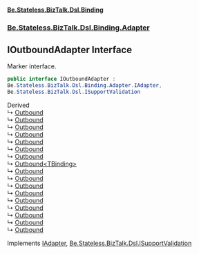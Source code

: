 #### [Be.Stateless.BizTalk.Dsl.Binding](README.md 'README')
### [Be.Stateless.BizTalk.Dsl.Binding.Adapter](Be.Stateless.BizTalk.Dsl.Binding.Adapter.md 'Be.Stateless.BizTalk.Dsl.Binding.Adapter')

## IOutboundAdapter Interface

Marker interface.

```csharp
public interface IOutboundAdapter :
Be.Stateless.BizTalk.Dsl.Binding.Adapter.IAdapter,
Be.Stateless.BizTalk.Dsl.ISupportValidation
```

Derived  
&#8627; [Outbound](FileAdapter.Outbound.md 'Be.Stateless.BizTalk.Dsl.Binding.Adapter.FileAdapter.Outbound')  
&#8627; [Outbound](FtpAdapter.Outbound.md 'Be.Stateless.BizTalk.Dsl.Binding.Adapter.FtpAdapter.Outbound')  
&#8627; [Outbound](HttpAdapter.Outbound.md 'Be.Stateless.BizTalk.Dsl.Binding.Adapter.HttpAdapter.Outbound')  
&#8627; [Outbound](SBMessagingAdapter.Outbound.md 'Be.Stateless.BizTalk.Dsl.Binding.Adapter.SBMessagingAdapter.Outbound')  
&#8627; [Outbound](SftpAdapter.Outbound.md 'Be.Stateless.BizTalk.Dsl.Binding.Adapter.SftpAdapter.Outbound')  
&#8627; [Outbound](WcfBasicHttpAdapter.Outbound.md 'Be.Stateless.BizTalk.Dsl.Binding.Adapter.WcfBasicHttpAdapter.Outbound')  
&#8627; [Outbound](WcfBasicHttpRelayAdapter.Outbound.md 'Be.Stateless.BizTalk.Dsl.Binding.Adapter.WcfBasicHttpRelayAdapter.Outbound')  
&#8627; [Outbound&lt;TBinding&gt;](WcfCustomAdapter.Outbound_TBinding_.md 'Be.Stateless.BizTalk.Dsl.Binding.Adapter.WcfCustomAdapter.Outbound<TBinding>')  
&#8627; [Outbound](WcfNetMsmqAdapter.Outbound.md 'Be.Stateless.BizTalk.Dsl.Binding.Adapter.WcfNetMsmqAdapter.Outbound')  
&#8627; [Outbound](WcfNetNamedPipeAdapter.Outbound.md 'Be.Stateless.BizTalk.Dsl.Binding.Adapter.WcfNetNamedPipeAdapter.Outbound')  
&#8627; [Outbound](WcfNetTcpAdapter.Outbound.md 'Be.Stateless.BizTalk.Dsl.Binding.Adapter.WcfNetTcpAdapter.Outbound')  
&#8627; [Outbound](WcfNetTcpRelayAdapter.Outbound.md 'Be.Stateless.BizTalk.Dsl.Binding.Adapter.WcfNetTcpRelayAdapter.Outbound')  
&#8627; [Outbound](WcfOracleAdapter.Outbound.md 'Be.Stateless.BizTalk.Dsl.Binding.Adapter.WcfOracleAdapter.Outbound')  
&#8627; [Outbound](WcfSapAdapter.Outbound.md 'Be.Stateless.BizTalk.Dsl.Binding.Adapter.WcfSapAdapter.Outbound')  
&#8627; [Outbound](WcfSqlAdapter.Outbound.md 'Be.Stateless.BizTalk.Dsl.Binding.Adapter.WcfSqlAdapter.Outbound')  
&#8627; [Outbound](WcfWebHttpAdapter.Outbound.md 'Be.Stateless.BizTalk.Dsl.Binding.Adapter.WcfWebHttpAdapter.Outbound')  
&#8627; [Outbound](WcfWSHttpAdapter.Outbound.md 'Be.Stateless.BizTalk.Dsl.Binding.Adapter.WcfWSHttpAdapter.Outbound')

Implements [IAdapter](IAdapter.md 'Be.Stateless.BizTalk.Dsl.Binding.Adapter.IAdapter'), [Be.Stateless.BizTalk.Dsl.ISupportValidation](https://docs.microsoft.com/en-us/dotnet/api/Be.Stateless.BizTalk.Dsl.ISupportValidation 'Be.Stateless.BizTalk.Dsl.ISupportValidation')